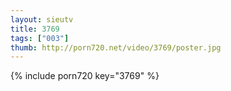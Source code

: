 ```yaml
--- 
layout: sieutv
title: 3769
tags: ["003"]
thumb: http://porn720.net/video/3769/poster.jpg
---
```

{% include porn720 key="3769" %} 
